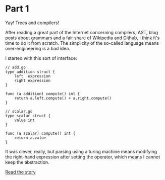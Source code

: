 # Part 1

Yay! Trees and compilers!

After reading a great part of the Internet concerning compilers, AST, blog posts about grammars and a fair share of Wikipedia and Github, I think it's time to do it from scratch. The simplicity of the so-called language means over-engineering is a bad idea.

I started with this sort of interface:
```
// add.go
type addition struct {
    left  expression
    right expression
}

func (a addition) compute() int {
    return a.left.compute() + a.right.compute()
}

// scalar.go
type scalar struct {
	value int
}

func (a scalar) compute() int {
	return a.value
}
```

It was clever, really, but parsing using a turing machine means modifying the right-hand expression after setting the operator, which means I cannot keep the abstraction.


[Read the story](./STORY.md)
